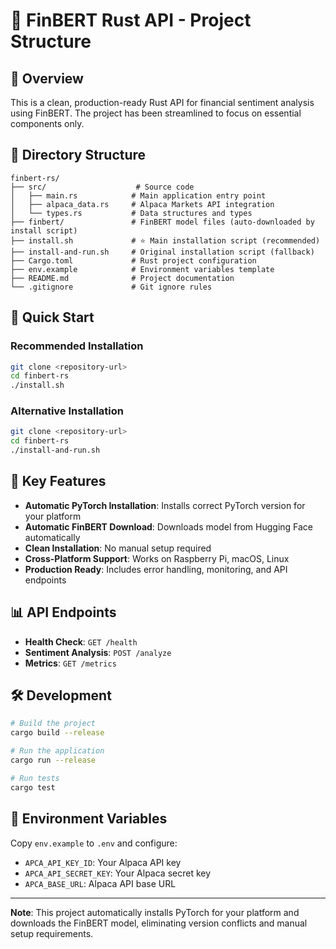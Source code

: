 # 📁 FinBERT Rust API - Project Structure

## 🎯 Overview

This is a clean, production-ready Rust API for financial sentiment analysis using FinBERT. The project has been streamlined to focus on essential components only.

## 📂 Directory Structure

```
finbert-rs/
├── src/                    # Source code
│   ├── main.rs            # Main application entry point
│   ├── alpaca_data.rs     # Alpaca Markets API integration
│   └── types.rs           # Data structures and types
├── finbert/               # FinBERT model files (auto-downloaded by install script)
├── install.sh             # ⭐ Main installation script (recommended)
├── install-and-run.sh     # Original installation script (fallback)
├── Cargo.toml             # Rust project configuration
├── env.example            # Environment variables template
├── README.md              # Project documentation
└── .gitignore             # Git ignore rules
```

## 🚀 Quick Start

### Recommended Installation
```bash
git clone <repository-url>
cd finbert-rs
./install.sh
```

### Alternative Installation
```bash
git clone <repository-url>
cd finbert-rs
./install-and-run.sh
```

## 🔧 Key Features

- **Automatic PyTorch Installation**: Installs correct PyTorch version for your platform
- **Automatic FinBERT Download**: Downloads model from Hugging Face automatically
- **Clean Installation**: No manual setup required
- **Cross-Platform Support**: Works on Raspberry Pi, macOS, Linux
- **Production Ready**: Includes error handling, monitoring, and API endpoints

## 📊 API Endpoints

- **Health Check**: `GET /health`
- **Sentiment Analysis**: `POST /analyze`
- **Metrics**: `GET /metrics`

## 🛠️ Development

```bash
# Build the project
cargo build --release

# Run the application
cargo run --release

# Run tests
cargo test
```

## 📝 Environment Variables

Copy `env.example` to `.env` and configure:
- `APCA_API_KEY_ID`: Your Alpaca API key
- `APCA_API_SECRET_KEY`: Your Alpaca secret key
- `APCA_BASE_URL`: Alpaca API base URL

---

**Note**: This project automatically installs PyTorch for your platform and downloads the FinBERT model, eliminating version conflicts and manual setup requirements.
